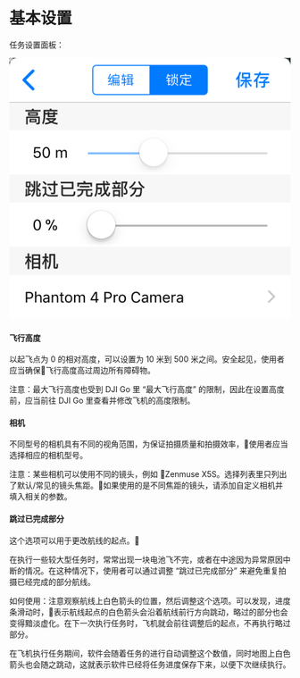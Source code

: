 # 基本设置

任务设置面板：

![](../img/ios/mission-settings-basic.png)

#### 飞行高度

以起飞点为 0 的相对高度，可以设置为 10 米到 500 米之间。安全起见，使用者应当确保飞行高度高过周边所有障碍物。

注意：最大飞行高度也受到 DJI Go 里 “最大飞行高度” 的限制，因此在设置高度前，应当前往 DJI Go 里查看并修改飞机的高度限制。

#### 相机

不同型号的相机具有不同的视角范围，为保证拍摄质量和拍摄效率，使用者应当选择相应的相机型号。

注意：某些相机可以使用不同的镜头，例如 Zenmuse X5S。选择列表里只列出了默认/常见的镜头焦距。如果使用的是不同焦距的镜头，请添加自定义相机并填入相关的参数。

#### 跳过已完成部分

这个选项可以用于更改航线的起点。

在执行一些较大型任务时，常常出现一块电池飞不完，或者在中途因为异常原因中断的情况。在这种情况下，使用者可以通过调整 “跳过已完成部分” 来避免重复拍摄已经完成的部分航线。

如何使用：注意观察航线上白色箭头的位置，然后调整这个选项。可以发现，进度条滑动时，表示航线起点的白色箭头会沿着航线前行方向跳动，略过的部分也会变得黯淡虚化。在下一次执行任务时，飞机就会前往调整后的起点，不再执行略过部分。

在飞机执行任务期间，软件会随着任务的进行自动调整这个数值，同时地图上白色箭头也会随之跳动，这就表示软件已经将任务进度保存下来，以便下次继续执行。
